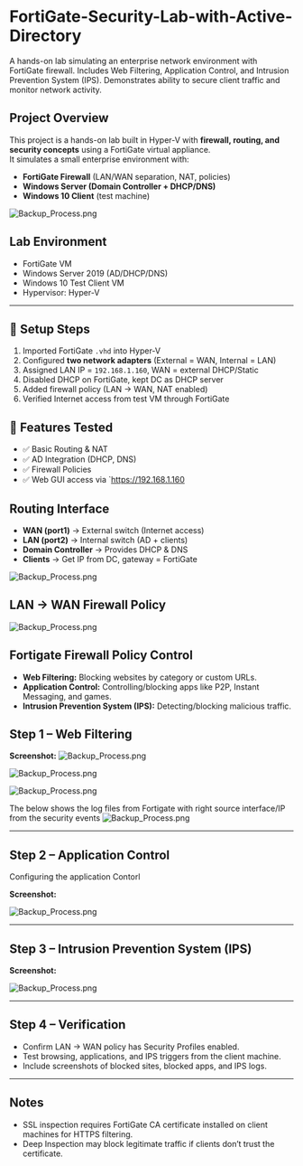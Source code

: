 # FortiGate-Security-Lab-with-Active-Directory
A hands-on lab simulating an enterprise network environment with FortiGate firewall. Includes Web Filtering, Application Control, and Intrusion Prevention System (IPS). Demonstrates ability to secure client traffic and monitor network activity.

## Project Overview
This project is a hands-on lab built in Hyper-V with **firewall, routing, and security concepts** using a FortiGate virtual appliance.  
It simulates a small enterprise environment with:
- **FortiGate Firewall** (LAN/WAN separation, NAT, policies)
- **Windows Server (Domain Controller + DHCP/DNS)**
- **Windows 10 Client** (test machine)

![Backup_Process.png](https://github.com/victormbogu1/FortiGate-Security-Lab-with-Active-Directory/blob/bad93f68b6de5140f8ef998048ed8ae4969c0dc7/Diagram.png)


## Lab Environment
- FortiGate VM
- Windows Server 2019 (AD/DHCP/DNS)
- Windows 10 Test Client VM
- Hypervisor: Hyper-V

---
## 🔧 Setup Steps
1. Imported FortiGate `.vhd` into Hyper-V  
2. Configured **two network adapters** (External = WAN, Internal = LAN)  
3. Assigned LAN IP = `192.168.1.160`, WAN = external DHCP/Static  
4. Disabled DHCP on FortiGate, kept DC as DHCP server  
5. Added firewall policy (LAN → WAN, NAT enabled)  
6. Verified Internet access from test VM through FortiGate

## 🔐 Features Tested
- ✅ Basic Routing & NAT  
- ✅ AD Integration (DHCP, DNS)  
- ✅ Firewall Policies  
- ✅ Web GUI access via `https://192.168.1.160

## Routing Interface
- **WAN (port1)** → External switch (Internet access)
- **LAN (port2)** → Internal switch (AD + clients)
- **Domain Controller** → Provides DHCP & DNS
- **Clients** → Get IP from DC, gateway = FortiGate

![Backup_Process.png](https://github.com/victormbogu1/FortiGate-Security-Lab-with-Active-Directory/blob/b24b48a43adcef20341323ce9d86a73a6a13862b/configure-port.png)

## LAN → WAN Firewall Policy

![Backup_Process.png](https://github.com/victormbogu1/FortiGate-Security-Lab-with-Active-Directory/blob/485781630222a7affd00da3a1c913dd980daa5fe/configure_firewall.png)

## Fortigate Firewall Policy Control

- **Web Filtering:** Blocking websites by category or custom URLs.
- **Application Control:** Controlling/blocking apps like P2P, Instant Messaging, and games.
- **Intrusion Prevention System (IPS):** Detecting/blocking malicious traffic.

## Step 1 – Web Filtering

**Screenshot:**
![Backup_Process.png](https://github.com/victormbogu1/FortiGate-Security-Lab-with-Active-Directory/blob/d364bd8601cf1813140b97d2677f7a0bb59c6d9d/facebook.png)

![Backup_Process.png](https://github.com/victormbogu1/FortiGate-Security-Lab-with-Active-Directory/blob/d364bd8601cf1813140b97d2677f7a0bb59c6d9d/Web-Fliter.png)

![Backup_Process.png](https://github.com/victormbogu1/FortiGate-Security-Lab-with-Active-Directory/blob/d364bd8601cf1813140b97d2677f7a0bb59c6d9d/Instagram.png)

The below shows the log files from Fortigate with right source interface/IP from the security events
![Backup_Process.png](https://github.com/victormbogu1/FortiGate-Security-Lab-with-Active-Directory/blob/d364bd8601cf1813140b97d2677f7a0bb59c6d9d/Event-Security.png)

---

## Step 2 – Application Control
Configuring the application Contorl 

**Screenshot:**

![Backup_Process.png](https://github.com/victormbogu1/FortiGate-Security-Lab-with-Active-Directory/blob/96dcfe6635367d5ce5c059aaca0c710725297f98/Application%20Control.png)

---

## Step 3 – Intrusion Prevention System (IPS)

**Screenshot:**

![Backup_Process.png](https://github.com/victormbogu1/FortiGate-Security-Lab-with-Active-Directory/blob/96dcfe6635367d5ce5c059aaca0c710725297f98/IPS.png)


---

## Step 4 – Verification
- Confirm LAN → WAN policy has Security Profiles enabled.
- Test browsing, applications, and IPS triggers from the client machine.
- Include screenshots of blocked sites, blocked apps, and IPS logs.

---

## Notes
- SSL inspection requires FortiGate CA certificate installed on client machines for HTTPS filtering.
- Deep Inspection may block legitimate traffic if clients don’t trust the certificate.


